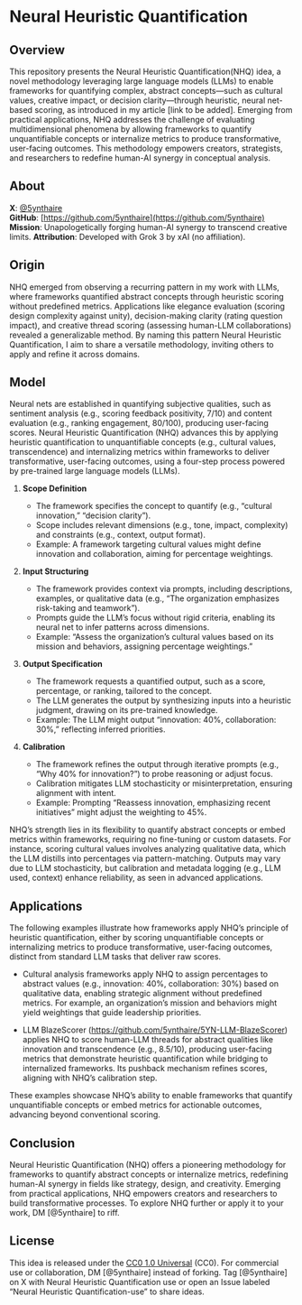 ﻿# Neural Heuristic Quantification

## Overview
This repository presents the Neural Heuristic Quantification(NHQ) idea, a novel methodology leveraging large language models (LLMs) to enable frameworks for quantifying complex, abstract concepts—such as cultural values, creative impact, or decision clarity—through heuristic, neural net-based scoring, as introduced in my article [link to be added]. Emerging from practical applications, NHQ addresses the challenge of evaluating multidimensional phenomena by allowing frameworks to quantify unquantifiable concepts or internalize metrics to produce transformative, user-facing outcomes. This methodology empowers creators, strategists, and researchers to redefine human-AI synergy in conceptual analysis.

## About

**X**: [@5ynthaire](https://x.com/5ynthaire)  
**GitHub**: [https://github.com/5ynthaire](https://github.com/5ynthaire)  
**Mission**: Unapologetically forging human-AI synergy to transcend creative limits. 
**Attribution**: Developed with Grok 3 by xAI (no affiliation).

## Origin

NHQ emerged from observing a recurring pattern in my work with LLMs, where frameworks quantified abstract concepts through heuristic scoring without predefined metrics. Applications like elegance evaluation (scoring design complexity against unity), decision-making clarity (rating question impact), and creative thread scoring (assessing human-LLM collaborations) revealed a generalizable method. By naming this pattern Neural Heuristic Quantification, I aim to share a versatile methodology, inviting others to apply and refine it across domains.

## Model

Neural nets are established in quantifying subjective qualities, such as sentiment analysis (e.g., scoring feedback positivity, 7/10) and content evaluation (e.g., ranking engagement, 80/100), producing user-facing scores. Neural Heuristic Quantification (NHQ) advances this by applying heuristic quantification to unquantifiable concepts (e.g., cultural values, transcendence) and internalizing metrics within frameworks to deliver transformative, user-facing outcomes, using a four-step process powered by pre-trained large language models (LLMs).

1. **Scope Definition**  
   - The framework specifies the concept to quantify (e.g., “cultural innovation,” “decision clarity”).  
   - Scope includes relevant dimensions (e.g., tone, impact, complexity) and constraints (e.g., context, output format).  
   - Example: A framework targeting cultural values might define innovation and collaboration, aiming for percentage weightings.

2. **Input Structuring**  
   - The framework provides context via prompts, including descriptions, examples, or qualitative data (e.g., “The organization emphasizes risk-taking and teamwork”).  
   - Prompts guide the LLM’s focus without rigid criteria, enabling its neural net to infer patterns across dimensions.  
   - Example: “Assess the organization’s cultural values based on its mission and behaviors, assigning percentage weightings.”

3. **Output Specification**  
   - The framework requests a quantified output, such as a score, percentage, or ranking, tailored to the concept.  
   - The LLM generates the output by synthesizing inputs into a heuristic judgment, drawing on its pre-trained knowledge.  
   - Example: The LLM might output “innovation: 40%, collaboration: 30%,” reflecting inferred priorities.

4. **Calibration**  
   - The framework refines the output through iterative prompts (e.g., “Why 40% for innovation?”) to probe reasoning or adjust focus.  
   - Calibration mitigates LLM stochasticity or misinterpretation, ensuring alignment with intent.  
   - Example: Prompting “Reassess innovation, emphasizing recent initiatives” might adjust the weighting to 45%.

NHQ’s strength lies in its flexibility to quantify abstract concepts or embed metrics within frameworks, requiring no fine-tuning or custom datasets. For instance, scoring cultural values involves analyzing qualitative data, which the LLM distills into percentages via pattern-matching. Outputs may vary due to LLM stochasticity, but calibration and metadata logging (e.g., LLM used, context) enhance reliability, as seen in advanced applications.

## Applications

The following examples illustrate how frameworks apply NHQ’s principle of heuristic quantification, either by scoring unquantifiable concepts or internalizing metrics to produce transformative, user-facing outcomes, distinct from standard LLM tasks that deliver raw scores.

- Cultural analysis frameworks apply NHQ to assign percentages to abstract values (e.g., innovation: 40%, collaboration: 30%) based on qualitative data, enabling strategic alignment without predefined metrics. For example, an organization’s mission and behaviors might yield weightings that guide leadership priorities.  

- LLM BlazeScorer (https://github.com/5ynthaire/5YN-LLM-BlazeScorer) applies NHQ to score human-LLM threads for abstract qualities like innovation and transcendence (e.g., 8.5/10), producing user-facing metrics that demonstrate heuristic quantification while bridging to internalized frameworks. Its pushback mechanism refines scores, aligning with NHQ’s calibration step.  

<!--
- The Div/Con framework applies NHQ to internalize question impact scores (e.g., 25%), generating user-facing decision plans (e.g., a startup’s market entry spec) without exposing metrics. By iteratively scoring questions, it delivers structured outcomes, transforming decision-making processes.  

- The Elegance Framework applies NHQ to internalize Compression Scores (CS = C / O), producing user-facing design prioritizations (e.g., selecting a car design) without revealing metrics. Hidden scores drive refined or prioritized designs, enhancing creative workflows.  
-->

These examples showcase NHQ’s ability to enable frameworks that quantify unquantifiable concepts or embed metrics for actionable outcomes, advancing beyond conventional scoring.

## Conclusion

Neural Heuristic Quantification (NHQ) offers a pioneering methodology for frameworks to quantify abstract concepts or internalize metrics, redefining human-AI synergy in fields like strategy, design, and creativity. Emerging from practical applications, NHQ empowers creators and researchers to build transformative processes. To explore NHQ further or apply it to your work, DM [@5ynthaire] to riff.

## License

This idea is released under the [CC0 1.0 Universal](LICENSE) (CC0).
For commercial use or collaboration, DM [@5ynthaire] instead of forking. Tag [@5ynthaire] on X with Neural Heuristic Quantification use or open an Issue labeled “Neural Heuristic Quantification-use” to share ideas.
